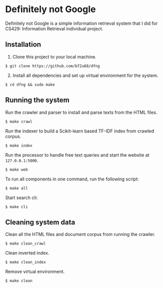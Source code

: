 # Definitely not Google

Definitely not Google is a simple information retrieval system that I did for
CS429: Information Retrieval individual project.

## Installation

1. Clone this project to your local machine.

```
$ git clone https://github.com/b72u68/dfng
```

2. Install all dependencies and set up virtual environment for the system.

```
$ cd dfng && sudo make
```

## Running the system

Run the crawler and parser to install and parse texts from the HTML files.

```
$ make crawl
```

Run the indexer to build a Scikit-learn based TF-IDF index from crawled corpus.

```
$ make index
```

Run the processor to handle free text queries and start the website at
`127.0.0.1:5000`.

```
$ make web
```

To run all components in one command, run the following script:

```
$ make all
```

Start search cli:

```
$ make cli
```

## Cleaning system data

Clean all the HTML files and document corpus from running the crawler.

```
$ make clean_crawl
```

Clean inverted index.

```
$ make clean_index
```

Remove virtual environment.

```
$ make clean
```
